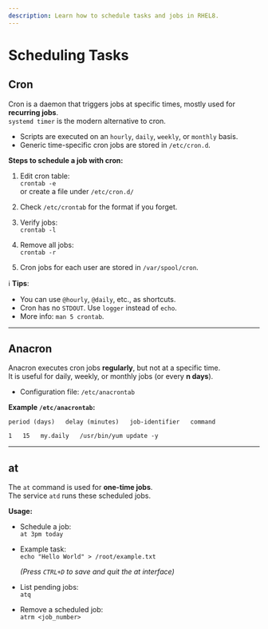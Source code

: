 ```yaml
---
description: Learn how to schedule tasks and jobs in RHEL8.
---
```


# Scheduling Tasks

## Cron

Cron is a daemon that triggers jobs at specific times, mostly used for **recurring jobs**.  
`systemd timer` is the modern alternative to cron.

- Scripts are executed on an `hourly`, `daily`, `weekly`, or `monthly` basis.  
- Generic time-specific cron jobs are stored in `/etc/cron.d`.  

**Steps to schedule a job with cron:**

1. Edit cron table:  
   `crontab -e`  
   or create a file under `/etc/cron.d/`

2. Check `/etc/crontab` for the format if you forget.

3. Verify jobs:  
   `crontab -l`

4. Remove all jobs:  
   `crontab -r`

5. Cron jobs for each user are stored in `/var/spool/cron`.


ℹ️ **Tips**:  
- You can use `@hourly`, `@daily`, etc., as shortcuts.  
- Cron has no `STDOUT`. Use `logger` instead of `echo`.  
- More info: `man 5 crontab`.

---

## Anacron

Anacron executes cron jobs **regularly**, but not at a specific time.  
It is useful for daily, weekly, or monthly jobs (or every **n days**).

- Configuration file: `/etc/anacrontab`

**Example `/etc/anacrontab`:**

`period (days)   delay (minutes)   job-identifier   command`

`1   15   my.daily   /usr/bin/yum update -y`

---

## at

The `at` command is used for **one-time jobs**.  
The service `atd` runs these scheduled jobs.

**Usage:**

- Schedule a job:  
  `at 3pm today`

- Example task:  
  `echo "Hello World" > /root/example.txt`

  *(Press `CTRL+D` to save and quit the at interface)*

- List pending jobs:  
  `atq`

- Remove a scheduled job:  
  `atrm <job_number>`

